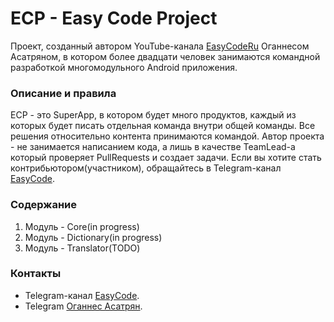 
# ECP - Easy Code Project

Проект, созданный автором YouTube-канала [EasyCodeRu](https://www.youtube.com/c/easycoderu) Оганнесом Асатряном, в котором более двадцати человек
занимаются командной разработкой многомодульного Android приложения. 

### Описание и правила
ECP - это SuperApp, в котором будет много продуктов, каждый из которых будет писать отдельная команда внутри общей команды. Все решения относительно контента принимаются командой.
Автор проекта - не занимается написанием кода, а лишь в качестве TeamLead-а который проверяет PullRequests и создает задачи.
Если вы хотите стать контрибьютором(участником), обращайтесь в Telegram-канал [EasyCode](https://t.me/easyCodeRu).

### Содержание
1. Модуль - Core(in progress)
2. Модуль - Dictionary(in progress)
3. Модуль - Translator(TODO)

### Контакты
* Telegram-канал [EasyCode](https://t.me/easyCodeRu).
* Telegram [Оганнес Асатрян](https://t.me/johnnysc).
